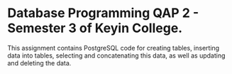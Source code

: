 # Database Programming QAP 2 - Semester 3 of Keyin College.
This assignment contains PostgreSQL code for creating tables, inserting data into tables, selecting and concatenating this data, as well as updating and deleting the data.
